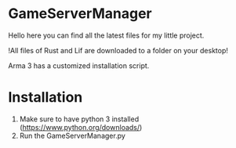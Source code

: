 # GameServerManager
Hello here you can find all the latest files for my little project.

!All files of Rust and Lif are downloaded to a folder on your desktop!

Arma 3 has a customized installation script.

# Installation
1. Make sure to have python 3 installed (https://www.python.org/downloads/)
2. Run the GameServerManager.py
